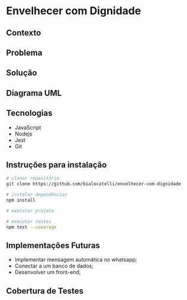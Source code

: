 # Envelhecer com Dignidade

## Contexto

## Problema

## Solução

## Diagrama UML

## Tecnologias
- JavaScript 
- Nodejs
- Jest
- Git

## Instruções para instalação
```bash
# clonar repositório
git clone https://github.com/bialocatelli/envelhecer-com-dignidade
```
```bash
# instalar dependências
npm install
```
```bash
# executar projeto

```
```bash
# executar testes
npm test --coverage
```

## Implementações Futuras
- Implementar mensagem automática no whatsapp;
- Conectar a um banco de dados;
- Desenvolver um front-end;

## Cobertura de Testes